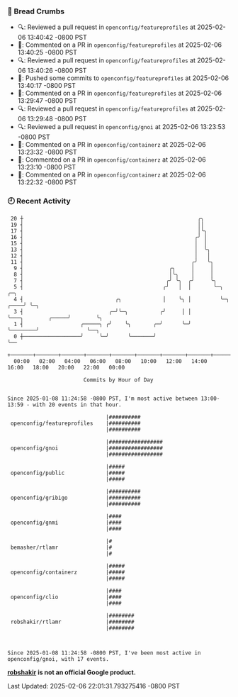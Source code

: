 ### 🍞 Bread Crumbs

 * 🔍: Reviewed a pull request in  `openconfig/featureprofiles` at 2025-02-06 13:40:42 -0800 PST
 * 💬: Commented on a PR in  `openconfig/featureprofiles` at 2025-02-06 13:40:25 -0800 PST
 * 🔍: Reviewed a pull request in  `openconfig/featureprofiles` at 2025-02-06 13:40:26 -0800 PST
 * 🚢: Pushed some commits to `openconfig/featureprofiles` at 2025-02-06 13:40:17 -0800 PST
 * 💬: Commented on a PR in  `openconfig/featureprofiles` at 2025-02-06 13:29:47 -0800 PST
 * 🔍: Reviewed a pull request in  `openconfig/featureprofiles` at 2025-02-06 13:29:48 -0800 PST
 * 🔍: Reviewed a pull request in  `openconfig/gnoi` at 2025-02-06 13:23:53 -0800 PST
 * 💬: Commented on a PR in  `openconfig/containerz` at 2025-02-06 13:23:32 -0800 PST
 * 💬: Commented on a PR in  `openconfig/containerz` at 2025-02-06 13:23:10 -0800 PST
 * 💬: Commented on a PR in  `openconfig/containerz` at 2025-02-06 13:22:32 -0800 PST

### 🕘 Recent Activity
```
 20 ┼                                                       ╭╮
 19 ┤                                                       ││
 17 ┤                                                       │╰╮
 16 ┤                                                      ╭╯ │
 15 ┤                                                      │  │
 13 ┤                                                      │  ╰╮
 12 ┤                                                      │   │
 11 ┤                                                     ╭╯   ╰╮
  9 ┤                                              ╭╮     │     │
  8 ┤                                              │╰╮    │     │
  7 ┤                                             ╭╯ ╰╮  ╭╯     ╰╮
  5 ┤                                            ╭╯   │  │       ╰─╮                         ╭─╮
  4 ┤                             ╭╮             │    ╰╮ │         ╰─╮                  ╭────╯ ╰─╮
  3 ┤                           ╭─╯╰─╮          ╭╯     │ │           ╰───╮        ╭─────╯        ╰╮
  1 ┤                  ╭─────╮ ╭╯    ╰╮       ╭─╯      ╰─╯               ╰────────╯               ╰──╮
  0 ┼──────────────────╯     ╰─╯      ╰───────╯                                                      ╰──
    +───────+───────+───────+───────+───────+───────+───────+───────+───────+───────+───────+───────+────
  00:00   02:00   04:00   06:00   08:00   10:00   12:00   14:00   16:00   18:00   20:00   22:00   00:00   

						Commits by Hour of Day


Since 2025-01-08 11:24:58 -0800 PST, I'm most active between 13:00-13:59 - with 20 events in that hour.

```



```
                               |##########
 openconfig/featureprofiles    |##########
                               |##########

                               |#################
 openconfig/gnoi               |#################
                               |#################

                               |#####
 openconfig/public             |#####
                               |#####

                               |##########
 openconfig/gribigo            |##########
                               |##########

                               |####
 openconfig/gnmi               |####
                               |####

                               |#
 bemasher/rtlamr               |#
                               |#

                               |#####
 openconfig/containerz         |#####
                               |#####

                               |####
 openconfig/clio               |####
                               |####

                               |########
 robshakir/rtlamr              |########
                               |########



Since 2025-01-08 11:24:58 -0800 PST, I've been most active in openconfig/gnoi, with 17 events.

```
**[robshakir](mailto:robjs@google.com) is not an official Google product.**  


Last Updated: 2025-02-06 22:01:31.793275416 -0800 PST
